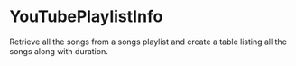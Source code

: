 # YouTubePlaylistInfo
Retrieve all the songs from a songs playlist and create a table listing all the songs along with duration.
